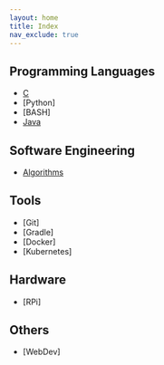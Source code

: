 ```yaml
---
layout: home
title: Index
nav_exclude: true
---
```


## Programming Languages
- [C](C/Aa_Index.md)
- [Python]
- [BASH]
- [Java](Java/AaIndex.md)

## Software Engineering
- [Algorithms](General-Software/ALGORITHMS/index.md)

## Tools
- [Git]
- [Gradle]
- [Docker]
- [Kubernetes]

## Hardware
- [RPi]

## Others
- [WebDev]
